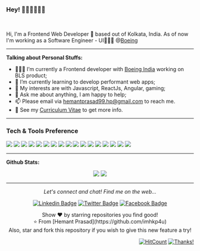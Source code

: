 ### Hey! 👋🏽👋🏽👋🏽


<br/>

Hi, I'm a Frontend Web Developer 🚀 based out of Kolkata, India. As of now I'm working as a Software Engineer - UI👨🏽‍💼 @[Boeing](https://www.boeing.co.in/) 

---
  
**Talking about Personal Stuffs:**

- 👨🏽‍💻 I’m currently a Frontend developer with [Boeing India](https://www.boeing.co.in/) working on BLS product;
- 🌱 I’m currently learning to develop performant web apps; 
- 🤔 My interests are with Javascript, ReactJs, Angular, gaming;
- 💬 Ask me about anything, I am happy to help;
- 📫 Please email via hemantprasad99.hp@gmail.com to reach me.
- 📝 See my [Curriculum Vitae](https://drive.google.com/file/d/1KGnscUMWSzRXD7PQgN37vB0XKke7NdGQ/view?usp=sharing) to get more info.

---


### Tech & Tools Preference

<img src = "https://img.shields.io/badge/-HTML5-E34F26?style=flat&logo=html5&logoColor=white"> <img src = "https://img.shields.io/badge/-CSS3-1572B6?style=flat&logo=css3&logoColor=white">
<img src="https://img.shields.io/badge/-Bootstrap-563D7C?style=flat&logo=bootstrap&logoColor=white">
<img src="https://img.shields.io/badge/-JavaScript-eed718?style=flat&logo=javascript&logoColor=ffffff">
<img src="https://img.shields.io/badge/-React-000000?style=flat&logo=react&logoColor=00c8ff">
<img src="https://img.shields.io/badge/-MongoDB-4DB33D?style=flat&logo=mongodb&logoColor=FFFFFF">
<img src="https://img.shields.io/badge/-GraphQL-e535ab?style=flat&logo=graphql&logoColor=FFFFFF">
<img src="https://img.shields.io/badge/-MySQL-F29111?style=flat&logo=mysql&logoColor=FFFFFF">
<img src="https://img.shields.io/badge/-Express.js-787878?style=flat">
<img src="https://img.shields.io/badge/-Node.js-3C873A?style=flat&logo=Node.js&logoColor=white">
<img src="https://img.shields.io/badge/-Firebase-FFA611?style=flat&logo=firebase&logoColor=FFFFFF">
<img src="http://img.shields.io/badge/-Google%20Cloud%20Platform-4285F4?style=flat&logo=google%20cloud&logoColor=white">
<img src="https://img.shields.io/badge/-Progressive Web Apps-5A0FC8?style=flat">
<img src="http://img.shields.io/badge/-Git-F1502F?style=flat&logo=git&logoColor=FFFFFF">
<img src="http://img.shields.io/badge/-Github-000000?style=flat&logo=github&logoColor=FFFFFF">
<img src="http://img.shields.io/badge/-VS%20Code-007ACC?style=flat&logo=visual%20studio%20code&logoColor=white">
<img src="http://img.shields.io/badge/-Heroku-430098?style=flat&logo=heroku&logoColor=white">

---

**Github Stats:**

<p align="center">
  
  <img src="https://github-readme-stats.vercel.app/api?username=imhkp4u&hide=stars&show_icons=true&theme=dracula&line_height=32">
  <img src="https://github-readme-stats.vercel.app/api/top-langs/?username=imhkp4u&count_private=true&theme=dracula">

</p>

---

<p align="center">
  <i>Let's connect and chat! Find me on the web...</i>
</p>   

<div align="center">
  
   [![Linkedin Badge](https://img.shields.io/badge/-@hemant_prasad-blue?style=flat-square&logo=Linkedin&logoColor=white&link=https://www.linkedin.com/in/imhkp4u/)](https://www.linkedin.com/in/imhkp4u/) [![Twitter Badge](https://img.shields.io/badge/-@hemant_prasad-1ca0f1?style=flat-square&labelColor=1ca0f1&logo=twitter&logoColor=white&link=https://twitter.com/HemantP65524466)](https://twitter.com/HemantP65524466) [![Facebook Badge](https://img.shields.io/badge/-@____hemant____prasad____-3b5998?style=flat-square&labelColor=3b5998&logo=facebook&logoColor=white&link=https://www.facebook.com/imhkp4u)](https://www.facebook.com/imhkp4u)
  
</div>  
    
  <p align="center">
    Show ❤️ by starring repositories you find good! 
    <br />
    ⭐️ From [Hemant Prasad](https://github.com/imhkp4u)
    <br />
    Also, star and fork this repository if you wish to give this new feature a try!
  </p>


<div align="right">
  
[![HitCount](http://hits.dwyl.com/imhkp4u/imhkp4u.svg)](http://hits.dwyl.com/imhkp4u/imhkp4u) [![Thanks!](https://img.shields.io/badge/Thanks%20for%20visiting-!-1EAEDB.svg)](https://hemant-personal-portfolio.herokuapp.com/)

</div>
